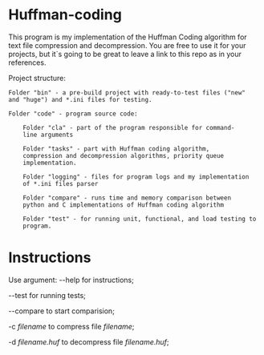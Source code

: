 # Huffman-coding

This program is my implementation of the Huffman Coding algorithm for text file compression and decompression.
You are free to use it for your projects, but it`s going to be great to leave a link to this repo as in your references.

Project structure:

    Folder "bin" - a pre-build project with ready-to-test files ("new" 
    and "huge") and *.ini files for testing.

    Folder "code" - program source code:
    
        Folder "cla" - part of the program responsible for command- 
    	line arguments
    
        Folder "tasks" - part with Huffman coding algorithm, 
    	compression and decompression algorithms, priority queue 
    	implementation.
    	
        Folder "logging" - files for program logs and my implementation 
    	of *.ini files parser
    	
        Folder "compare" - runs time and memory comparison between  
    	python and C implementations of Huffman coding algorithm
    	
        Folder "test" - for running unit, functional, and load testing to 
    	program.

# Instructions

Use argument:
--help for instructions;

--test for running tests;

--compare to start comparision;

-c *filename* to compress file *filename*;

-d *filename.huf* to decompress file *filename.huf*;


